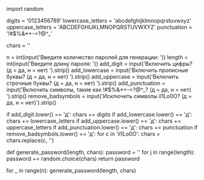 import random

digits = '0123456789'
lowercase_letters = 'abcdefghijklmnopqrstuvwxyz'
uppercase_letters = 'ABCDEFGHIJKLMNOPQRSTUVWXYZ'
punctuation = '!#$%&*+-=?@^_'

chars = ''


n = int(input('Введите количество паролей для генерации: '))
length = int(input('Введите длину пароля: '))
add_digit = input('Включить цифры? (д = да, н = нет) ').strip()
add_lowercase = input('Включить прописные буквы? (д = да, н = нет) ').strip()
add_uppercase = input('Включить строчные буквы? (д = да, н = нет) ').strip()
add_punctuation = input('Включить символы, такие как !#$%&*+-=?@^_? (д = да, н = нет) ').strip()
remove_badsymbols = input('Исключить символы il1Lo0O? (д = да, н = нет)').strip()


if add_digit.lower() == 'д':
    chars += digits
if add_lowercase.lower() == 'д':
    chars += lowercase_letters
if add_uppercase.lower() == 'д':
    chars += uppercase_letters
if add_punctuation.lower() == 'д':
    chars += punctuation
if remove_badsymbols.lower() == 'д':
    for c in 'il1Lo0O':
        chars = chars.replace(c, '')
        
        
def generate_password(length, chars):
    password = ''
    for j in range(length):
        password += random.choice(chars)
    return password

for _ in range(n):
    generate_password(length, chars)
